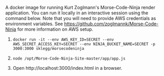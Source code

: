 A docker image for running Kurt Zoglmann's Morse-Code-Ninja render application. You can run it locally in an interactive session using the command below. Note that you will need to provide AWS credentials as environment variables. See https://github.com/zoglmannk/Morse-Code-Ninja for more information on AWS setup.

1. `docker run -it --env AWS_KEY_ID=SECRET --env AWS_SECRET_ACCESS_KEY=SECRET --env NINJA_BUCKET_NAME=SECRET -p 3000:3000 sklegg/morsecodeninja`

2. `node /opt/Morse-Code-Ninja-Site-master/app/app.js`

3. Open http://localhost:3000/index.html in a browser.